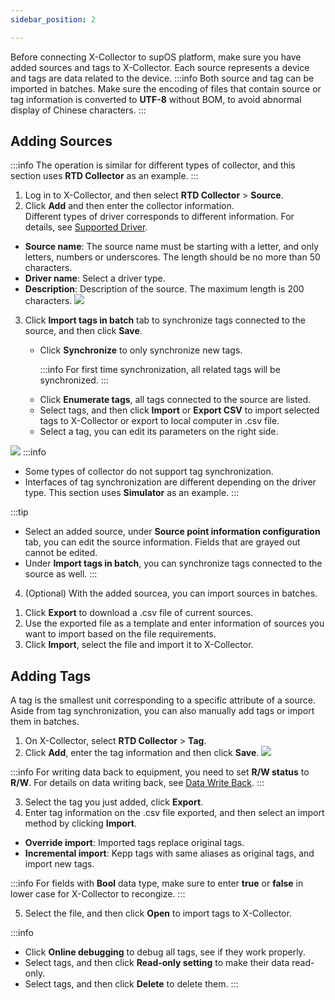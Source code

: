 ```yaml
---
sidebar_position: 2

---
```


Before connecting X-Collector to supOS platform, make sure you have added sources and tags to X-Collector. Each source represents a device and tags are data related to the device.
:::info
Both source and tag can be imported in batches. Make sure the encoding of files that contain source or tag information is converted to **UTF-8** without BOM, to avoid abnormal display of Chinese characters.
:::


## Adding Sources
:::info
The operation is similar for different types of collector, and this section uses **RTD Collector** as an example.
:::

1.  Log in to X-Collector, and then select **RTD Collector** > **Source**.
2.  Click **Add** and then enter the collector information.<br />
Different types of driver corresponds to different information. For details, see <a href="Supported Driver">Supported Driver</a>.
* **Source name**: The source name must be starting with a letter, and only letters, numbers or underscores. The length should be no more than 50 characters.
* **Driver name**: Select a driver type.
* **Description**: Description of the source. The maximum length is 200 characters.
![](https://wordpressfreezonex.oss-cn-hangzhou.aliyuncs.com/supCollector/add1.png) 
3.  Click **Import tags in batch** tab to synchronize tags connected to the source, and then click **Save**.

<ul><ul><li>Click <strong>Synchronize</strong> to only synchronize new tags.


:::info
For first time synchronization, all related tags will be synchronized.
:::

</li>
<li>Click <strong>Enumerate tags</strong>, all tags connected to the source are listed.</li>
<li>Select tags, and then click <strong>Import</strong> or <strong>Export CSV</strong> to import selected tags to X-Collector or export to local computer in .csv file.</li>
<li>Select a tag, you can edit its parameters on the right side.</li>
</ul></ul>

![](https://wordpressfreezonex.oss-cn-hangzhou.aliyuncs.com/supCollector/import.png)
:::info
- Some types of collector do not support tag synchronization.
- Interfaces of tag synchronization are different depending on the driver type. This section uses **Simulator** as an example.
:::

:::tip 
- Select an added source, under **Source point information configuration** tab, you can edit the source information. Fields that are grayed out cannot be edited.
- Under **Import tags in batch**, you can synchronize tags connected to the source as well.
:::



4. (Optional) With the added sourcea, you can import sources in batches.
<ol>
<li>Click <b>Export</b> to download a .csv file of current sources.</li>
<li>Use the exported file as a template and enter information of sources you want to import based on the file requirements.</li>
<li>Click <b>Import</b>, select the file and import it to X-Collector.</li>
</ol>

## Adding Tags

  A tag is the smallest unit corresponding to a specific attribute of a source. Aside from tag synchronization, you can also manually add tags or import them in batches.
1. On X-Collector, select **RTD Collector** > **Tag**.
2. Click **Add**, enter the tag information and then click **Save**.
![](https://wordpressfreezonex.oss-cn-hangzhou.aliyuncs.com/supCollector/2.png)

:::info
For writing data back to equipment, you need to set **R/W status** to **R/W**. For details on data writing back, see <a href="Data Write Back">Data Write Back</a>.
:::

3. Select the tag you just added, click **Export**.
4. Enter tag information on the .csv file exported, and then select an import method by clicking **Import**.<br />
  - **Override import**: Imported tags replace original tags.
  - **Incremental import**: Kepp tags with same aliases as original tags, and import new tags.

:::info
For fields with **Bool** data type, make sure to enter **true** or **false** in lower case for X-Collector to recongize.
:::

5. Select the file, and then click **Open** to import tags to X-Collector.

:::info
- Click **Online debugging** to debug all tags, see if they work properly.
- Select tags, and then click **Read-only setting** to make their data read-only.
- Select tags, and then click **Delete** to delete them.
:::





